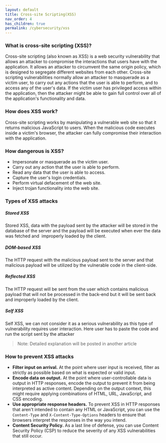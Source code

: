 ```yaml
---
layout: default
title: Cross-site Scripting(XSS)
nav_order: 4
has_children: true
permalink: /cybersecurity/xss
---
```


### What is cross-site scripting (XSS)?

Cross-site scripting (also known as XSS) is a web security vulnerability that allows an attacker to compromise the interactions that users have with the application. It allows an attacker to circumvent the same origin policy, which is designed to segregate different websites from each other. Cross-site scripting vulnerabilities normally allow an attacker to masquerade as a victim user, to carry out any actions that the user is able to perform, and to access any of the user's data. If the victim user has privileged access within the application, then the attacker might be able to gain full control over all of the application's functionality and data.

### How does XSS work?

Cross-site scripting works by manipulating a vulnerable web site so that it returns malicious JavaScript to users. When the malicious code executes inside a victim's browser, the attacker can fully compromise their interaction with the application.

### How dangerous is XSS?

*   Impersonate or masquerade as the victim user.
*   Carry out any action that the user is able to perform.
*   Read any data that the user is able to access.
*   Capture the user's login credentials.
*   Perform virtual defacement of the web site.
*   Inject trojan functionality into the web site.

### Types of XSS attacks

##### Stored XSS

Stored XSS, data with the payload sent by the attacker will be stored in the database of the server and the payload will be executed when ever the data was fetched and  improperly loaded by the client.

##### DOM-based XSS

The HTTP request with the malicious payload sent to the server and that malicious payload will be utilized by the vulnerable code in the client-side.

##### Reflected XSS

The HTTP request will be sent from the user which contains malicious payload that will not be processed in the back-end but it will be sent back and improperly loaded by the client.

##### Self XSS

Self XSS, we can not consider it as a serious vulnerability as this type of vulnerability requires user interaction. Here user has to paste the code and run the script sent by the attacker

> Note: Detailed explanation will be posted in another article

### How to prevent XSS attacks

*   **Filter input on arrival.** At the point where user input is received, filter as strictly as possible based on what is expected or valid input.
*   **Encode data on output.** At the point where user-controllable data is output in HTTP responses, encode the output to prevent it from being interpreted as active content. Depending on the output context, this might require applying combinations of HTML, URL, JavaScript, and CSS encoding.
*   **Use appropriate response headers.** To prevent XSS in HTTP responses that aren't intended to contain any HTML or JavaScript, you can use the `Content-Type` and `X-Content-Type-Options` headers to ensure that browsers interpret the responses in the way you intend.
*   **Content Security Policy.** As a last line of defense, you can use Content Security Policy (CSP) to reduce the severity of any XSS vulnerabilities that still occur.